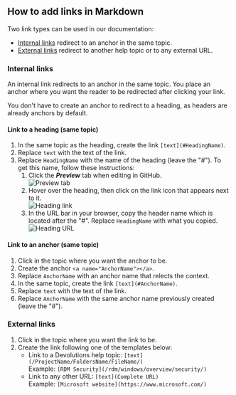 ## How to add links in Markdown

Two link types can be used in our documentation: 
* [Internal links](#internal-links) redirect to an anchor in the same topic.
* [External links](#external-links) redirect to another help topic or to any external URL.

### Internal links

An internal link redirects to an anchor in the same topic. You place an anchor where you want the reader to be redirected after clicking your link.  

You don't have to create an anchor to redirect to a heading, as headers are already anchors by default.

#### Link to a heading (same topic)

1. In the same topic as the heading, create the link `[text](#HeadingName)`.
1. Replace `text` with the text of the link.
1. Replace `HeadingName` with the name of the heading (leave the "#"). To get this name, follow these instructions:
    1. Click the ***Preview*** tab when editing in GitHub.  
![Preview tab](https://webdevolutions.azureedge.net/docs/common/GitHub_contribute_previewtab.png)  
    1. Hover over the heading, then click on the link icon that appears next to it.  
![Heading link](https://webdevolutions.azureedge.net/docs/common/GitHub_contribute_linkicon.png)  
    1. In the URL bar in your browser, copy the header name which is located after the "#". Replace `HeadingName` with what you copied.  
![Heading URL](https://webdevolutions.azureedge.net/docs/common/GitHub_contribute_URLheading.png)  

#### Link to an anchor (same topic)

1. Click in the topic where you want the anchor to be.
1. Create the anchor `<a name="AnchorName"></a>`.
1. Replace `AnchorName` with an anchor name that relects the context.
1. In the same topic, create the link `[text](#AnchorName)`.
1. Replace `text` with the text of the link.
1. Replace `AnchorName` with the same anchor name previously created (leave the "#").

### External links

1. Click in the topic where you want the link to be.
1. Create the link following one of the templates below:
    * Link to a Devolutions help topic: `[text](/ProjectName/FoldersName/FileName/)`  
      Example: `[RDM Security](/rdm/windows/overview/security/)`  
    * Link to any other URL: `[text](Complete URL)`  
      Example: `[Microsoft website](https://www.microsoft.com/)`  
